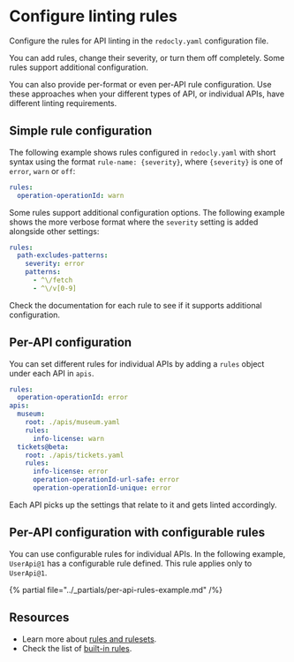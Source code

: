 # Configure linting rules

Configure the rules for API linting in the `redocly.yaml` configuration file.

You can add rules, change their severity, or turn them off completely.
Some rules support additional configuration.

You can also provide per-format or even per-API rule configuration.
Use these approaches when your different types of API, or individual APIs, have different linting requirements.

## Simple rule configuration

The following example shows rules configured in `redocly.yaml` with short syntax using the format `rule-name: {severity}`, where `{severity}` is one of `error`, `warn` or `off`:

```yaml
rules:
  operation-operationId: warn

```

Some rules support additional configuration options. The following example shows the more verbose format where the `severity` setting is added alongside other settings:

```yaml
rules:
  path-excludes-patterns:
    severity: error
    patterns:
      - ^\/fetch
      - ^\/v[0-9]
```

Check the documentation for each rule to see if it supports additional configuration.

## Per-API configuration

You can set different rules for individual APIs by adding a `rules` object under each API in `apis`.

```yaml
rules:
  operation-operationId: error
apis:
  museum:
    root: ./apis/museum.yaml
    rules:
      info-license: warn
  tickets@beta:
    root: ./apis/tickets.yaml
    rules:
      info-license: error
      operation-operationId-url-safe: error
      operation-operationId-unique: error
```

Each API picks up the settings that relate to it and gets linted accordingly.

## Per-API configuration with configurable rules

You can use configurable rules for individual APIs.
In the following example, `UserApi@1` has a configurable rule defined.
This rule applies only to `UserApi@1`.

{% partial file="../_partials/per-api-rules-example.md" /%}

## Resources

- Learn more about [rules and rulesets](../rules.md).
- Check the list of [built-in rules](./built-in-rules.md).
